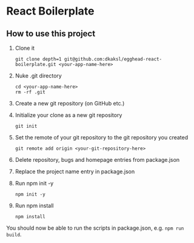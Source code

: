 # React Boilerplate

## How to use this project

1.  Clone it

        git clone depth=1 git@github.com:dkaksl/egghead-react-boilerplate.git <your-app-name-here>

2.  Nuke .git directory

        cd <your-app-name-here>
        rm -rf .git

3.  Create a new git repository (on GitHub etc.)
4.  Initialize your clone as a new git repository

        git init

5.  Set the remote of your git repository to the git repository you created

        git remote add origin <your-git-repository-here>

6.  Delete repository, bugs and homepage entries from package.json
7.  Replace the project name entry in package.json
8.  Run npm init -y

        npm init -y

9.  Run npm install

        npm install

You should now be able to run the scripts in package.json, e.g. `npm run build`.
